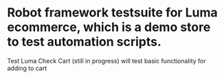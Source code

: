 # Robot framework testsuite for Luma ecommerce, which is a demo store to test automation scripts.
 Test Luma Check Cart (still in progress) will test basic functionality for adding to cart
